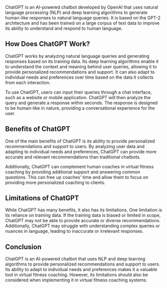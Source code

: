
ChatGPT is an AI-powered chatbot developed by OpenAI that uses natural language processing (NLP) and deep learning algorithms to generate human-like responses to natural language queries. It is based on the GPT-2 architecture and has been trained on a large corpus of text data to improve its ability to understand and respond to human language.

How Does ChatGPT Work?
----------------------

ChatGPT works by analyzing natural language queries and generating responses based on its training data. Its deep learning algorithms enable it to understand the context and meaning behind user queries, allowing it to provide personalized recommendations and support. It can also adapt to individual needs and preferences over time based on the data it collects from each interaction.

To use ChatGPT, users can input their queries through a chat interface, such as a website or mobile application. ChatGPT will then analyze the query and generate a response within seconds. The response is designed to be human-like in nature, providing a conversational experience for the user.

Benefits of ChatGPT
-------------------

One of the main benefits of ChatGPT is its ability to provide personalized recommendations and support to users. By analyzing user data and adapting to individual needs and preferences, ChatGPT can provide more accurate and relevant recommendations than traditional chatbots.

Additionally, ChatGPT can complement human coaches in virtual fitness coaching by providing additional support and answering common questions. This can free up coaches' time and allow them to focus on providing more personalized coaching to clients.

Limitations of ChatGPT
----------------------

While ChatGPT has many benefits, it also has its limitations. One limitation is its reliance on training data. If the training data is biased or limited in scope, ChatGPT may not be able to provide accurate or diverse recommendations. Additionally, ChatGPT may struggle with understanding complex queries or nuances in language, leading to inaccurate or irrelevant responses.

Conclusion
----------

ChatGPT is an AI-powered chatbot that uses NLP and deep learning algorithms to provide personalized recommendations and support to users. Its ability to adapt to individual needs and preferences makes it a valuable tool in virtual fitness coaching. However, its limitations should also be considered when implementing it in virtual fitness coaching systems.


